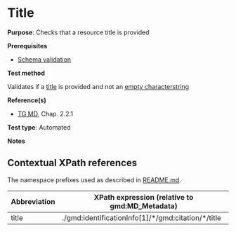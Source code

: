# Title

**Purpose**: Checks that a resource title is provided

**Prerequisites**

* [Schema validation](http://inspire.ec.europa.eu/id/ats/metadata/1.3/iso-19115-19119/schema-validation)

**Test method**

Validates if a [title](#title) is provided and not an [empty characterstring](http://inspire.ec.europa.eu/id/ats/metadata/1.3/iso-19115-19119/README#emptychar)

**Reference(s)**	 

* [TG MD](http://inspire.ec.europa.eu/id/ats/metadata/1.3/iso-19115-19119/README#ref_TG_MD), Chap. 2.2.1

**Test type**: Automated

**Notes**

## Contextual XPath references

The namespace prefixes used as described in [README.md](http://inspire.ec.europa.eu/id/ats/metadata/1.3/iso-19115-19119/README#namespaces).

Abbreviation                                   |  XPath expression (relative to gmd:MD_Metadata)
-----------------------------------------------| -------------------------------------------------------------------------
title <a name="title"></a>   | ./gmd:identificationInfo[1]/\*/gmd:citation/\*/title
